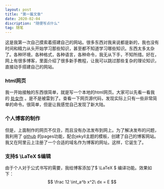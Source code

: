 ```yaml
---
layout: post
title: "第一篇文章"
date: 2020-02-04
discription: "随便写点什么"
tag: 随笔
---
```


这是我第一次自己摸索着搭建自己的网站。很多东西对我来说都是新的，我也没有时间和精力从头开始学习那些知识，甚至都不知道学习哪些知识。<!--more-->东西太多太杂了。各种环境，各种格式，各种语言，各种命令，我无从下手，不知所措。好在，网上有很多博客，里面介绍了很多新手教程，让我可以跳过那些复杂的理论知识，直接动手搭建自己的网站。


###  html网页
我一开始接触的东西很简单，就是写一个本地的html网页。大家可以先看一看我的 [处女作](http://kuailejiejie.site/html/xyz) 。是不是被雷到了。查看一下网页源代码，发现实际上只有一些非常简单的命令。很简单，但是让我感觉自己发现了新大陆。

###  个人博客的制作
但是，上面制作的网页不仅丑，而且没有办法发布到网上。为了解决发布的问题，我利用了 [github](https://github.com/Herryeric2000/herryeric2000.github.io) 的pages功能，配合jekyll主题的模板，创建了自己的博客网站。我又在阿里云上注册了一个合适的域名作为博客的网址。这样，它诞生了。

###  支持$ \LaTeX $编辑
由于个人对于公式书写的需要，我给博客添加了$ \LaTeX $ 编译功能。效果如下：
$$ \frac 12 \int_a^b x^2\ dx = E $$
